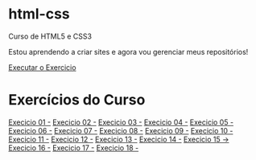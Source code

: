# html-css
 Curso de HTML5 e CSS3

Estou aprendendo a criar sites e agora vou gerenciar meus repositórios!

<a href="https://gabrielbaiadias.github.io/html-css/">Executar o Exercicio</a>

<h1>Exercícios do Curso</h1>
<a href="https://gabrielbaiadias.github.io/html-css/Exercicios/ex-001/" target="_blank"> Execicio 01 -</a>
<a href="https://gabrielbaiadias.github.io/html-css/Exercicios/ex002/" target="_blank"> Execicio 02 -</a>
<a href="https://gabrielbaiadias.github.io/html-css/Exercicios/ex003/" target="_blank"> Execicio 03 -</a>
<a href="https://gabrielbaiadias.github.io/html-css/Exercicios/ex004/" target="_blank"> Execicio 04 -</a>
<a href="https://gabrielbaiadias.github.io/html-css/Exercicios/ex005/" target="_blank"> Execicio 05 -</a><br>
<a href="https://gabrielbaiadias.github.io/html-css/Exercicios/ex006/" target="_blank"> Execicio 06 -</a>
<a href="https://gabrielbaiadias.github.io/html-css/Exercicios/ex007/" target="_blank"> Execicio 07 -</a>
<a href="https://gabrielbaiadias.github.io/html-css/Exercicios/ex008/" target="_blank"> Execicio 08 -</a>
<a href="https://gabrielbaiadias.github.io/html-css/Exercicios/ex009/" target="_blank"> Execicio 09 -</a>
<a href="https://gabrielbaiadias.github.io/html-css/Exercicios/ex010/" target="_blank"> Execicio 10 -</a><br>
<a href="https://gabrielbaiadias.github.io/html-css/Exercicios/ex011/" target="_blank"> Execicio 11 -</a>
<a href="https://gabrielbaiadias.github.io/html-css/Exercicios/ex012/" target="_blank"> Execicio 12 -</a>
<a href="https://gabrielbaiadias.github.io/html-css/Exercicios/ex013/" target="_blank"> Execicio 13 -</a>
<a href="https://gabrielbaiadias.github.io/html-css/Exercicios/ex014/" target="_blank"> Execicio 14 -</a>
<a href="https://gabrielbaiadias.github.io/html-css/Exercicios/ex015/" target="_blank"> Execicio 15 -></a><br>
<a href="https://gabrielbaiadias.github.io/html-css/Exercicios/ex016/" target="_blank"> Execicio 16 -</a>
<a href="https://gabrielbaiadias.github.io/html-css/Exercicios/ex017/" target="_blank"> Execicio 17 -</a>
<a href="https://gabrielbaiadias.github.io/html-css/Exercicios/ex018/" target="_blank"> Execicio 18 -</a>